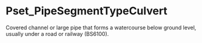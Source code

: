 # Pset_PipeSegmentTypeCulvert

Covered channel or large pipe that forms a watercourse below ground level, usually under a road or railway (BS6100).
<!-- end of short definition -->

